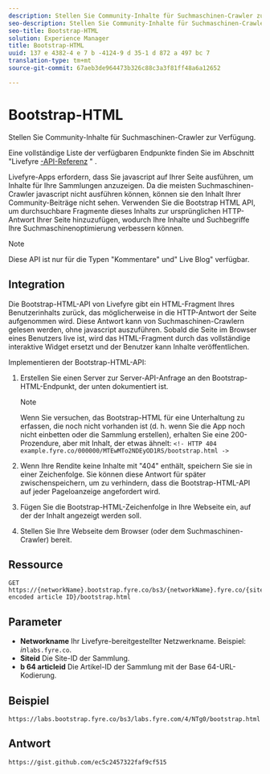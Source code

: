 ```yaml
---
description: Stellen Sie Community-Inhalte für Suchmaschinen-Crawler zur Verfügung.
seo-description: Stellen Sie Community-Inhalte für Suchmaschinen-Crawler zur Verfügung.
seo-title: Bootstrap-HTML
solution: Experience Manager
title: Bootstrap-HTML
uuid: 137 e 4382-4 e 7 b -4124-9 d 35-1 d 872 a 497 bc 7
translation-type: tm+mt
source-git-commit: 67aeb3de964473b326c88c3a3f81ff48a6a12652

---
```



# Bootstrap-HTML

Stellen Sie Community-Inhalte für Suchmaschinen-Crawler zur Verfügung.

Eine vollständige Liste der verfügbaren Endpunkte finden Sie im Abschnitt &quot;Livefyre [-API-Referenz](https://api.livefyre.com/docs) &quot; .

Livefyre-Apps erfordern, dass Sie javascript auf Ihrer Seite ausführen, um Inhalte für Ihre Sammlungen anzuzeigen. Da die meisten Suchmaschinen-Crawler javascript nicht ausführen können, können sie den Inhalt Ihrer Community-Beiträge nicht sehen. Verwenden Sie die Bootstrap HTML API, um durchsuchbare Fragmente dieses Inhalts zur ursprünglichen HTTP-Antwort Ihrer Seite hinzuzufügen, wodurch Ihre Inhalte und Suchbegriffe Ihre Suchmaschinenoptimierung verbessern können.

>[!NOTE]
>
>Diese API ist nur für die Typen &quot;Kommentare&quot; und&quot; Live Blog&quot; verfügbar.

## Integration

Die Bootstrap-HTML-API von Livefyre gibt ein HTML-Fragment Ihres Benutzerinhalts zurück, das möglicherweise in die HTTP-Antwort der Seite aufgenommen wird. Diese Antwort kann von Suchmaschinen-Crawlern gelesen werden, ohne javascript auszuführen. Sobald die Seite im Browser eines Benutzers live ist, wird das HTML-Fragment durch das vollständige interaktive Widget ersetzt und der Benutzer kann Inhalte veröffentlichen.

Implementieren der Bootstrap-HTML-API:

1. Erstellen Sie einen Server zur Server-API-Anfrage an den Bootstrap-HTML-Endpunkt, der unten dokumentiert ist.

   >[!NOTE]
   >
   >Wenn Sie versuchen, das Bootstrap-HTML für eine Unterhaltung zu erfassen, die noch nicht vorhanden ist (d. h. wenn Sie die App noch nicht einbetten oder die Sammlung erstellen), erhalten Sie eine 200-Prozendure, aber mit Inhalt, der etwas ähnelt: `<!- HTTP 404 example.fyre.co/000000/MTEwMTo2NDEyOD1RS/bootstrap.html ->`

1. Wenn Ihre Rendite keine Inhalte mit &quot;404&quot; enthält, speichern Sie sie in einer Zeichenfolge. Sie können diese Antwort für später zwischenspeichern, um zu verhindern, dass die Bootstrap-HTML-API auf jeder Pageloanzeige angefordert wird.
1. Fügen Sie die Bootstrap-HTML-Zeichenfolge in Ihre Webseite ein, auf der der Inhalt angezeigt werden soll.
1. Stellen Sie Ihre Webseite dem Browser (oder dem Suchmaschinen-Crawler) bereit.

## Ressource

```
GET https://{networkName}.bootstrap.fyre.co/bs3/{networkName}.fyre.co/{siteId}/{base64 encoded article ID}/bootstrap.html 
```

## Parameter

* **Networkname** Ihr Livefyre-bereitgestellter Netzwerkname. Beispiel: *in*`labs.fyre.co`.
* **Siteid** Die Site-ID der Sammlung.
* **b 64 articleid** Die Artikel-ID der Sammlung mit der Base 64-URL-Kodierung.

## Beispiel 

```
https://labs.bootstrap.fyre.co/bs3/labs.fyre.com/4/NTg0/bootstrap.html 
```

## Antwort

```
https://gist.github.com/ec5c2457322faf9cf515 
```
